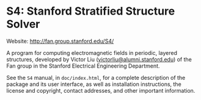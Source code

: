 # S4: Stanford Stratified Structure Solver


Website: http://fan.group.stanford.edu/S4/

A program for computing electromagnetic fields in periodic, layered
structures, developed by Victor Liu (victorliu@alumni.stanford.edu) of the
Fan group in the Stanford Electrical Engineering Department.

See the `S4` manual, in `doc/index.html`, for a complete
description of the package and its user interface, as well as
installation instructions, the license and copyright, contact
addresses, and other important information.
